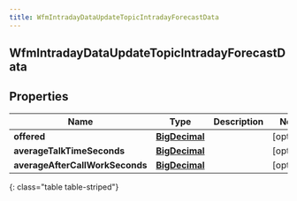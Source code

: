 ```yaml
---
title: WfmIntradayDataUpdateTopicIntradayForecastData
---
```

## WfmIntradayDataUpdateTopicIntradayForecastData


## Properties

| Name | Type | Description | Notes |
| ------------ | ------------- | ------------- | ------------- |
| **offered** | [**BigDecimal**](BigDecimal.html) |  |  [optional] |
| **averageTalkTimeSeconds** | [**BigDecimal**](BigDecimal.html) |  |  [optional] |
| **averageAfterCallWorkSeconds** | [**BigDecimal**](BigDecimal.html) |  |  [optional] |
{: class="table table-striped"}



